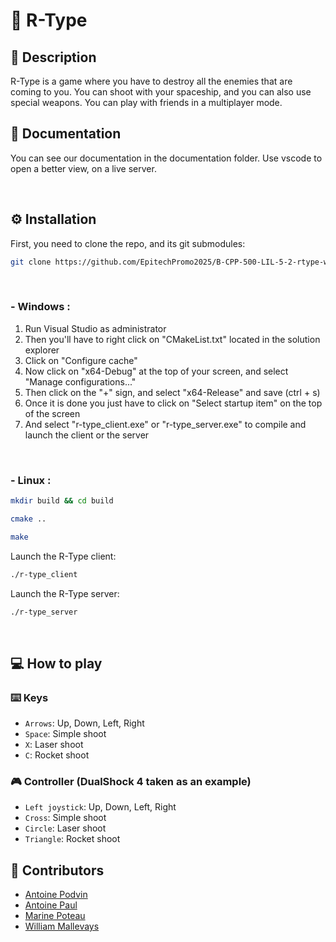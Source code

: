 # 👾 R-Type

## 📝 Description
R-Type is a game where you have to destroy all the enemies that are coming to you. You can shoot with your spaceship, and you can also use special weapons. You can play with friends in a multiplayer mode.

## 📖 Documentation
You can see our documentation in the documentation folder. Use vscode to open a better view, on a live server.

<br/>

## ⚙️ Installation
First, you need to clone the repo, and its git submodules:
```sh
git clone https://github.com/EpitechPromo2025/B-CPP-500-LIL-5-2-rtype-william.mallevays.git --recurse-submodules
```

<br/>

### - Windows :
1. Run Visual Studio as administrator
2. Then you'll have to right click on "CMakeList.txt" located in the solution explorer
3. Click on "Configure cache"
4. Now click on "x64-Debug" at the top of your screen, and select "Manage configurations..."
5. Then click on the "+" sign, and select "x64-Release" and save (ctrl + s)
6. Once it is done you just have to click on "Select startup item" on the top of the screen
7. And select "r-type_client.exe" or "r-type_server.exe" to compile and launch the client or the server

<br/>


### - Linux :
```sh
mkdir build && cd build
```
```sh
cmake ..
```
```sh
make
```

Launch the R-Type client:
```sh
./r-type_client
```

Launch the R-Type server:
```sh
./r-type_server
```

<br/>


## 💻 How to play

### ⌨️ Keys
- `Arrows`: Up, Down, Left, Right
- `Space`: Simple shoot
- `X`: Laser shoot
- `C`: Rocket shoot
### 🎮 Controller (DualShock 4 taken as an example)
- `Left joystick`: Up, Down, Left, Right
- `Cross`: Simple shoot
- `Circle`: Laser shoot
- `Triangle`: Rocket shoot

[//]: # (contributors)
## 👥 Contributors
- [Antoine Podvin](https://github.com/antoinepod)
- [Antoine Paul](https://github.com/PAn-27)
- [Marine Poteau](https://github.com/mpoteau)
- [William Mallevays](https://github.com/2oubleV)
